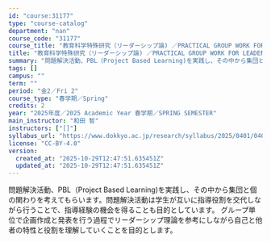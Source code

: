 ```yaml
---
id: "course:31177"
type: "course-catalog"
department: "nan"
course_code: "31177"
course_title: "教育科学特殊研究（リーダーシップ論) ／PRACTICAL GROUP WORK FOR LEADERSHIP"
title: "教育科学特殊研究（リーダーシップ論) ／PRACTICAL GROUP WORK FOR LEADERSHIP"
summary: "問題解決活動、PBL（Project Based Learning)を実践し、その中から集団と個の関わりを考えてもらいます。問題解決活動は学生が互いに指導役割を交代しながら行うことで、指導経験の機会を得ることも目的としています。 グループ単…"
tags: []
campus: ""
term: ""
period: "金2／Fri 2"
course_type: "春学期／Spring"
credits: 2
year: "2025年度／2025 Academic Year 春学期／SPRING SEMESTER"
main_instructor: "和田 智"
instructors: ["[]"]
syllabus_url: "https://www.dokkyo.ac.jp/research/syllabus/2025/0401/0401_31177_ja_JP.html"
license: "CC-BY-4.0"
version:
  created_at: "2025-10-29T12:47:51.635451Z"
  updated_at: "2025-10-29T12:47:51.635451Z"
---
```

問題解決活動、PBL（Project Based Learning)を実践し、その中から集団と個の関わりを考えてもらいます。問題解決活動は学生が互いに指導役割を交代しながら行うことで、指導経験の機会を得ることも目的としています。 グループ単位で企画作成と発表を行う過程でリーダーシップ理論を参考にしながら自己と他者の特性と役割を理解していくことを目的とします。
